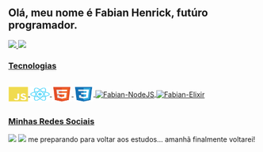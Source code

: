 ## Olá, meu nome é Fabian Henrick, futúro programador.

<div>
  <a href="https://github.com/FabianHenrick">
  <img height="180em" src="https://github-readme-stats.vercel.app/api?username=FabianHenrick&show_icons=true&theme=radical&include_all_commits=true&count_private=true"/>
  <img height="180em" src="https://github-readme-stats.vercel.app/api/top-langs/?username=FabianHenrick&layout=compact&langs_count=7&theme=radical"/>
</div>
  <h3> Tecnologias</h3>
<div style="display: inline_block"><br>
  <img align="center" alt="Fabian-Js" height="30" width="40" src="https://raw.githubusercontent.com/devicons/devicon/master/icons/javascript/javascript-plain.svg">
  <img align="center" alt="Fabian-React" height="30" width="40" src="https://raw.githubusercontent.com/devicons/devicon/master/icons/react/react-original.svg">
  <img align="center" alt="Fabian-HTML" height="30" width="40" src="https://raw.githubusercontent.com/devicons/devicon/master/icons/html5/html5-original.svg">
  <img align="center" alt="Fabian-CSS" height="30" width="40" src="https://raw.githubusercontent.com/devicons/devicon/master/icons/css3/css3-original.svg">
  <img align="center" alt="Fabian-NodeJS" height="30" width="40" src="https://cdn.jsdelivr.net/gh/devicons/devicon/icons/nodejs/nodejs-original.svg">
  <img align="center" alt="Fabian-Elixir" height="30" src="https://cdn.jsdelivr.net/gh/devicons/devicon/icons/elixir/elixir-original.svg">
</div>
  
  ##
 <h3>Minhas Redes Sociais</h3>
<div> 
  <a href="https://instagram.com/hendrikozinho" target="_blank"><img src="https://img.shields.io/badge/-Instagram-%23E4405F?style=for-the-badge&logo=instagram&logoColor=white" target="_blank"></a>
  <a href = "mailto:fabianhenrick@gmail.com"><img src="https://img.shields.io/badge/-Gmail-%23333?style=for-the-badge&logo=gmail&logoColor=white" target="_blank"></a>
me preparando para voltar aos estudos... amanhã finalmente voltarei!
